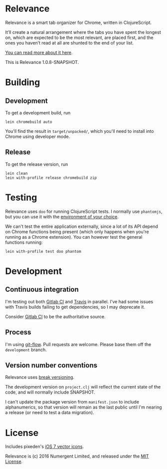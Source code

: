 # Relevance

Relevance is a smart tab organizer for Chrome, written in ClojureScript.   

It’ll create a natural arrangement where the tabs you have spent the longest on, which are expected to be the most relevant, are placed first, and the ones you haven’t read at all are shunted to the end of your list.

[You can read more about it here](https://numergent.com/relevance/).

This is Relevance 1.0.8-SNAPSHOT.

# Building

## Development

To get a development build, run

```
lein chromebuild auto
```

You'll find the result in `target/unpacked/`, which you'll need to install into Chrome using developer mode.

## Release

To get the release version, run

```
lein clean
lein with-profile release chromebuild zip
```


# Testing

Relevance uses `doo` for running ClojureScript tests. I normally use `phantomjs`, but you can use it with the [environment of your choice](https://github.com/bensu/doo#setting-up-environments).

We can't test the entire application externally, since a lot of its API depend on Chrome functions being present (which only happens when you're running as a Chrome extension).  You can however test the general functions running:

```
lein with-profile test doo phantom
```


# Development

## Continuous integration

I'm testing out both [Gitlab CI](https://gitlab.com/ricardojmendez/relevance/pipelines) and [Travis](https://travis-ci.org/ricardojmendez/relevance) in parallel.  I've had some issues with Travis builds failing to get dependencies, so I may deprecate it.

Consider [Gitlab CI](https://gitlab.com/ricardojmendez/relevance/pipelines) to be the authoritative source.

## Process

I'm using [git-flow](http://nvie.com/posts/a-successful-git-branching-model/). Pull requests are welcome. Please base them off the `development` branch.

## Version number conventions

Relevance uses [break versioning](https://github.com/ptaoussanis/encore/blob/master/BREAK-VERSIONING.md).

The development version on `project.clj` will reflect the current state of the code, and will normally include SNAPSHOT.

I can't update the package version from `manifest.json` to include alphanumerics, so that version will remain as the last public until I'm nearing a release (or need to test a data migration).


# License

Includes pixeden's [iOS 7 vector icons](http://themes-pixeden.com/font-demos/7-stroke/).

Relevance is (c) 2016 Numergent Limited, and released under the [MIT License](https://tldrlegal.com/license/mit-license).